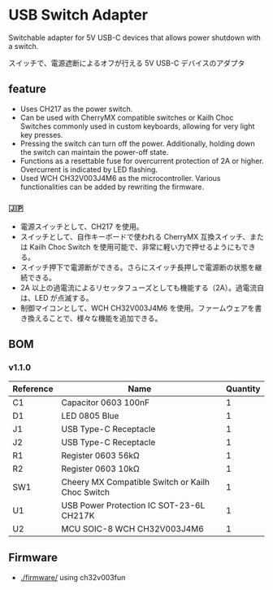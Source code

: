 # USB Switch Adapter

Switchable adapter for 5V USB-C devices that allows power shutdown with a switch.

スイッチで、電源遮断によるオフが行える 5V USB-C デバイスのアダプタ

## feature

- Uses CH217 as the power switch.
- Can be used with CherryMX compatible switches or Kailh Choc Switches commonly used in custom keyboards, allowing for very light key presses.
- Pressing the switch can turn off the power. Additionally, holding down the switch can maintain the power-off state.
- Functions as a resettable fuse for overcurrent protection of 2A or higher. Overcurrent is indicated by LED flashing.
- Used WCH CH32V003J4M6 as the microcontroller. Various functionalities can be added by rewriting the firmware.

### 🇯🇵

- 電源スイッチとして、CH217 を使用。
- スイッチとして、自作キーボードで使われる CherryMX 互換スイッチ、または Kailh Choc Switch を使用可能で、非常に軽い力で押せるようにもできる。
- スイッチ押下で電源断ができる。さらにスイッチ長押しで電源断の状態を継続できる。
- 2A 以上の過電流によるリセッタフューズとしても機能する（2A）。過電流自は、LED が点滅する。
- 制御マイコンとして、WCH CH32V003J4M6 を使用。ファームウェアを書き換えることで、様々な機能を追加できる。

## BOM

### v1.1.0

| Reference | Name                                             | Quantity |
| --------- | ------------------------------------------------ | -------- |
| C1        | Capacitor 0603 100nF                             | 1        |
| D1        | LED 0805 Blue                                    | 1        |
| J1        | USB Type-C Receptacle                            | 1        |
| J2        | USB Type-C Receptacle                            | 1        |
| R1        | Register 0603 56kΩ                               | 1        |
| R2        | Register 0603 10kΩ                               | 1        |
| SW1       | Cheery MX Compatible Switch or Kailh Choc Switch | 1        |
| U1        | USB Power Protection IC SOT-23-6L CH217K         | 1        |
| U2        | MCU SOIC-8 WCH CH32V003J4M6                      | 1        |

## Firmware

- [./firmware/](./firmware/) using ch32v003fun
